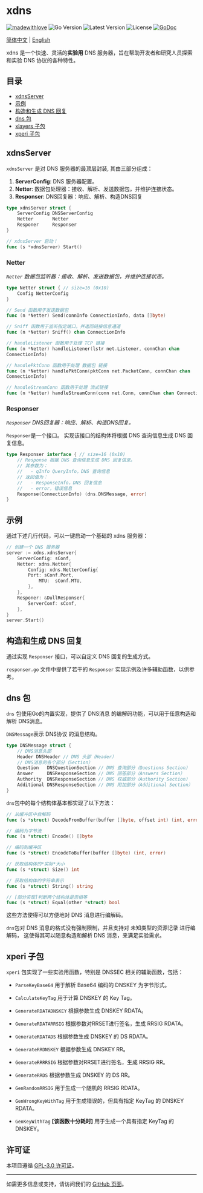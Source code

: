 # xdns

[![madewithlove](https://img.shields.io/badge/made_with-%E2%9D%A4-red?style=for-the-badge&labelColor=orange&style=flat-square)](https://github.com/TochusC/xdns)
![Go Version](https://img.shields.io/github/go-mod/go-version/tochusc/xdns/master?filename=go.mod&style=flat-square)
![Latest Version](https://img.shields.io/github/v/tag/tochusc/xdns?label=latest&style=flat-square)
![License](https://img.shields.io/github/license/tochusc/xdns?style=flat-square)
[![GoDoc](https://godoc.org/github.com/tochusc/xdns?status.svg)](https://godoc.org/github.com/tochusc/xdns)

[简体中文](README.md) | [English](docs/en/README.md)

xdns 是一个快速、灵活的**实验用** DNS 服务器，旨在帮助开发者和研究人员探索和实验 DNS 协议的各种特性。

## 目录

- [xdnsServer](#xdnsserver)
- [示例](#示例)
- [构造和生成 DNS 回复](#构造和生成-dns-回复)
- [dns 包](#dns-包)
- [xlayers 子包](#xlayers-子包)
- [xperi 子包](#xperi-子包)

## xdnsServer

`xdnsServer` 是对 DNS 服务器的最顶层封装, 其由三部分组成：

1. **ServerConfig**: DNS 服务器配置。
2. **Netter**: 数据包处理器：接收、解析、发送数据包，并维护连接状态。
3. **Responser**: DNS回复器：响应、解析、构造DNS回复

```go
type xdnsServer struct {
    ServerConfig DNSServerConfig
    Netter       Netter
    Responer     Responser
}

// xdnsServer 启动！
func (s *xdnsServer) Start()
```

### Netter

*`Netter` 数据包监听器：接收、解析、发送数据包，并维护连接状态。*

```go
type Netter struct { // size=16 (0x10)
    Config NetterConfig
}

// Send 函数用于发送数据包
func (n *Netter) Send(connInfo ConnectionInfo, data []byte)

// Sniff 函数用于监听指定端口，并返回链接信息通道
func (n *Netter) Sniff() chan ConnectionInfo

// handleListener 函数用于处理 TCP 链接
func (n *Netter) handleListener(lstr net.Listener, connChan chan 
ConnectionInfo)

// handlePktConn 函数用于处理 数据包 链接
func (n *Netter) handlePktConn(pktConn net.PacketConn, connChan chan 
ConnectionInfo)

// handleStreamConn 函数用于处理 流式链接
func (n *Netter) handleStreamConn(conn net.Conn, connChan chan ConnectionInfo)
```
### Responser

*`Responser` DNS回复器：响应、解析、构造DNS回复。*

`Responser`是一个接口。 实现该接口的结构体将根据 DNS 查询信息生成 DNS 回复信息。
```go
type Responser interface { // size=16 (0x10)
    // Response 根据 DNS 查询信息生成 DNS 回复信息。
    // 其参数为：
    //   - qInfo QueryInfo，DNS 查询信息
    // 返回值为：
    //   - ResponseInfo，DNS 回复信息
    //   - error，错误信息
    Response(ConnectionInfo) (dns.DNSMessage, error)
}

```

## 示例

通过下述几行代码，可以一键启动一个基础的 xdns 服务器：

```go
// 创建一个 DNS 服务器
server := xdns.xdnsServer{
    ServerConfig: sConf,
    Netter: xdns.Netter{
        Config: xdns.NetterConfig{
        Port: sConf.Port,
            MTU:  sConf.MTU,
        },
    },
    Responer: &DullResponser{
        ServerConf: sConf,
    },
}
server.Start()
```

## 构造和生成 DNS 回复

通过实现 `Responser` 接口，可以自定义 DNS 回复的生成方式。

`responser.go` 文件中提供了若干的 `Responser` 实现示例及许多辅助函数，以供参考。

## dns 包

`dns` 包使用Go的内置实现，提供了 DNS消息 的编解码功能，可以用于任意构造和解析 DNS消息。

`DNSMessage`表示 DNS协议 的消息结构。
```go
type DNSMessage struct {
    // DNS消息头部
    Header DNSHeader // DNS 头部（Header）
    // DNS消息的各个部分（Section）
    Question   DNSQuestionSection // DNS 查询部分（Questions Section）
    Answer     DNSResponseSection // DNS 回答部分（Answers Section）
    Authority  DNSResponseSection // DNS 权威部分（Authority Section）
    Additional DNSResponseSection // DNS 附加部分（Additional Section）
}
```

`dns`包中的每个结构体基本都实现了以下方法：
```go
// 从缓冲区中自解码
func (s *struct) DecodeFromBuffer(buffer []byte, offset int) (int, error)

// 编码为字节流
func (s *struct) Encode() []byte

// 编码到缓冲区
func (s *struct) EncodeToBuffer(buffer []byte) (int, error)

// 获取结构体的*实际*大小
func (s *struct) Size() int

// 获取结构体的字符串表示
func (s *struct) String() string

// [部分实现]判断两个结构体是否相等
func (s *struct) Equal(other *struct) bool
```

这些方法使得可以方便地对 DNS 消息进行编解码。

`dns`包对 DNS 消息的格式没有强制限制，并且支持对 未知类型的资源记录 进行编解码，
这使得其可以随意构造和解析 DNS 消息，来满足实验需求。
## xperi 子包

`xperi` 包实现了一些实验用函数，特别是 DNSSEC 相关的辅助函数，包括：

   - `ParseKeyBase64` 用于解析 Base64 编码的 DNSKEY 为字节形式。

   - `CalculateKeyTag` 用于计算 DNSKEY 的 Key Tag。

   - `GenerateRDATADNSKEY` 根据参数生成 DNSKEY RDATA。

   - `GenerateRDATARRSIG` 根据参数对RRSET进行签名，生成 RRSIG RDATA。

   - `GenerateRDATADS` 根据参数生成 DNSKEY 的 DS RDATA。

   - `GenerateRRDNSKEY` 根据参数生成 DNSKEY RR。

   - `GenerateRRRRSIG` 根据参数对RRSET进行签名，生成 RRSIG RR。

   - `GenerateRRDS` 根据参数生成 DNSKEY 的 DS RR。

   - `GenRandomRRSIG` 用于生成一个随机的 RRSIG RDATA。

   - `GenWrongKeyWithTag` 用于生成错误的，但具有指定 KeyTag 的 DNSKEY RDATA。

   - `GenKeyWithTag` **[该函数十分耗时]** 用于生成一个具有指定 KeyTag 的 DNSKEY。

## 许可证

本项目遵循 [GPL-3.0 许可证](LICENSE)。

---

如需更多信息或支持，请访问我们的 [GitHub 页面](https://github.com/TochusC/xdns)。